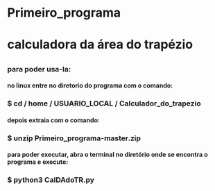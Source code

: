 # Primeiro_programa
<h1>calculadora da área do trapézio</h1>
<h2></h2>
<h3>para poder usa-la:</h3>

<h4>no linux entre no diretorio do programa com o comando:</h4>

<h3>$ cd / home / USUARIO_LOCAL / Calculador_do_trapezio</h3>

<h4>depois extraia com o comando:</h4>

<h3>$ unzip Primeiro_programa-master.zip</h3>

<h4>para poder executar, abra o terminal no diretório onde se encontra o programa e execute:</h4>
<h3>$ python3 CalDAdoTR.py</h3>
